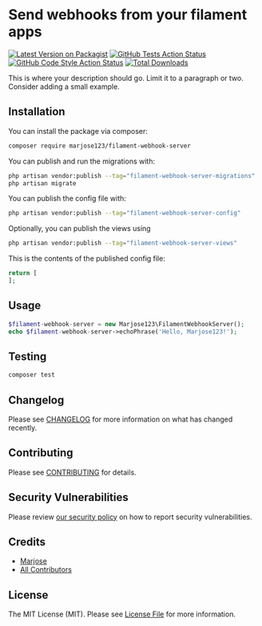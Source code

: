# Send webhooks from your filament apps

[![Latest Version on Packagist](https://img.shields.io/packagist/v/marjose123/filament-webhook-server.svg?style=flat-square)](https://packagist.org/packages/marjose123/filament-webhook-server)
[![GitHub Tests Action Status](https://img.shields.io/github/workflow/status/marjose123/filament-webhook-server/run-tests?label=tests)](https://github.com/marjose123/filament-webhook-server/actions?query=workflow%3Arun-tests+branch%3Amain)
[![GitHub Code Style Action Status](https://img.shields.io/github/workflow/status/marjose123/filament-webhook-server/Check%20&%20fix%20styling?label=code%20style)](https://github.com/marjose123/filament-webhook-server/actions?query=workflow%3A"Check+%26+fix+styling"+branch%3Amain)
[![Total Downloads](https://img.shields.io/packagist/dt/marjose123/filament-webhook-server.svg?style=flat-square)](https://packagist.org/packages/marjose123/filament-webhook-server)



This is where your description should go. Limit it to a paragraph or two. Consider adding a small example.

## Installation

You can install the package via composer:

```bash
composer require marjose123/filament-webhook-server
```

You can publish and run the migrations with:

```bash
php artisan vendor:publish --tag="filament-webhook-server-migrations"
php artisan migrate
```

You can publish the config file with:

```bash
php artisan vendor:publish --tag="filament-webhook-server-config"
```

Optionally, you can publish the views using

```bash
php artisan vendor:publish --tag="filament-webhook-server-views"
```

This is the contents of the published config file:

```php
return [
];
```

## Usage

```php
$filament-webhook-server = new Marjose123\FilamentWebhookServer();
echo $filament-webhook-server->echoPhrase('Hello, Marjose123!');
```

## Testing

```bash
composer test
```

## Changelog

Please see [CHANGELOG](CHANGELOG.md) for more information on what has changed recently.

## Contributing

Please see [CONTRIBUTING](.github/CONTRIBUTING.md) for details.

## Security Vulnerabilities

Please review [our security policy](../../security/policy) on how to report security vulnerabilities.

## Credits

- [Marjose](https://github.com/MarJose123)
- [All Contributors](../../contributors)

## License

The MIT License (MIT). Please see [License File](LICENSE.md) for more information.
